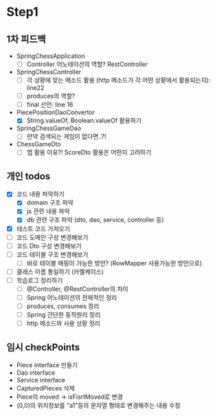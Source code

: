 # Step1 

## 1차 피드백
- SpringChessApplication
    - [ ] Controller 어노테이션의 역할? RestController
    
- SpringChessController
    - [ ] 각 상황에 맞는 메소드 활용 (http 메소드가 각 어떤 상황에서 활용되는지): line22
    - [ ] produces의 역할?
    - [ ] final 선언: line 16
    
- PiecePositionDaoConvertor
    - [x] String.valueOf, Boolean.valueOf 활용하기
    
- SpringChessGameDao
    - [ ] 만약 검색되는 게임이 없다면..?!
    
- ChessGameDto
    - [ ] 맵 활용 이유?! ScoreDto 활용은 어떤지 고려하기
    
## 개인 todos
- [x] 코드 내용 파악하기
    - [x] domain 구조 파악
    - [x] js 관련 내용 파악
    - [x] db 관련 구조 파악 (dto, dao, service, controller 등)
- [x] 테스트 코드 가져오기
- [ ] 코드 도메인 구성 변경해보기
- [ ] 코드 Dto 구성 변경해보기
- [ ] 코드 테이블 구조 변경해보기
    - [ ] 바로 테이블 매핑이 가능한 방안? (RowMapper 사용가능한 방안으로)
- [ ] 클래스 이름 통일하기 (카멜케이스) 
- [ ] 학습로그 정리하기
    - [ ] @Controller, @RestController의 차이
    - [ ] Spring 어노테이션의 전체적인 정리
    - [ ] produces, consumes 정리
    - [ ] Spring 간단한 동작원리 정리
    - [ ] http 메소드와 사용 상황 정리    

## 임시 checkPoints
- Piece interface 만들기
- Dao interface
- Service interface
- CapturedPieces 삭제
- Piece의 moved -> isFisrtMoved로 변경
- (0,0)의 위치정보를 "a1"등의 문자열 형태로 변경해주는 내용 수정